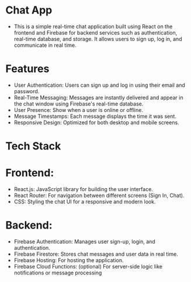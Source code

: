 # Chat App
- This is a simple real-time chat application built using React on the frontend and Firebase for backend services such as authentication, real-time database, and storage. It allows users to sign up, log in, and communicate in real time.

# Features
- User Authentication: Users can sign up and log in using their email and password.
- Real-Time Messaging: Messages are instantly delivered and appear in the chat window using Firebase's real-time database.
- User Presence: Show when a user is online or offline.
- Message Timestamps: Each message displays the time it was sent.
- Responsive Design: Optimized for both desktop and mobile screens.

# Tech Stack

# Frontend:
- React.js: JavaScript library for building the user interface.
- React Router: For navigation between different screens (Sign In, Chat).
- CSS: Styling the chat UI for a responsive and modern look.

# Backend:
- Firebase Authentication: Manages user sign-up, login, and authentication.
- Firebase Firestore: Stores chat messages and user data in real time.
- Firebase Hosting: For hosting the application.
- Firebase Cloud Functions: (optional) For server-side logic like notifications or message processing
